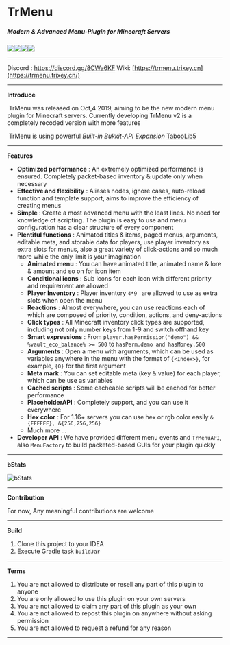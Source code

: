 # TrMenu

##### Modern & Advanced Menu-Plugin for Minecraft Servers

![](https://img.shields.io/github/last-commit/Arasple/TrMenu?logo=artstation&style=for-the-badge&color=9266CC)![](https://img.shields.io/github/issues/Arasple/TrMenu?style=for-the-badge&logo=slashdot)![](https://img.shields.io/github/release/Arasple/TrMenu?style=for-the-badge&color=00C58E&logo=ionic)![](https://img.shields.io/github/downloads/Arasple/TrMenu/total?style=for-the-badge&logo=docusign)

---

Discord : https://discord.gg/8CWa6KF
Wiki: [https://trmenu.trixey.cn](https://trmenu.trixey.cn/)

---

**Introduce**

​	TrMenu was released on Oct,4 2019, aiming to be the new modern menu plugin for Minecraft servers. Currently developing TrMenu v2 is a completely recoded version with more features

​	TrMenu is using powerful *Built-in Bukkit-API Expansion* [TabooLib5](https://github.com/TabooLib)

---

**Features**

- **Optimized performance** : An extremely optimized performance is ensured.
  Completely packet-based inventory & update only when necessary
- **Effective and flexibility** : Aliases nodes, ignore cases, auto-reload function and template support, aims to improve the efficiency of creating menus
- **Simple** : Create a most advanced menu with the least lines. No need for knowledge of scripting. The plugin is easy to use and menu configuration has a clear structure of every component
- **Plentiful functions** : Animated titles & items, paged menus, arguments, editable meta, and storable data for players, use player inventory as extra slots for menus, also a great variety of click-actions and so much more while the only limit is your imagination
  - **Animated menu** : You can have animated title, animated name & lore & amount and so on for icon item
  - **Conditional icons** : Sub icons for each icon with different priority and requirement are allowed
  - **Player Inventory** : Player inventory `4*9 ` are allowed to use as extra slots when open the menu
  - **Reactions** : Almost everywhere, you can use reactions each of which are composed of priority, condition, actions, and deny-actions
  - **Click types** : All Minecraft inventory click types are supported, including not only number keys from 1-9 and switch offhand key
  - **Smart expressions** : From `player.hasPermission("demo") && %vault_eco_balance% >= 500` to `hasPerm.demo and hasMoney.500`
  - **Arguments** : Open a menu with arguments, which can be used as variables anywhere in the menu with the format of `{<Index>}`, for example, `{0}` for the first argument
  - **Meta mark** : You can set editable meta (key & value) for each player, which can be use as variables
  - **Cached scripts** : Some cacheable scripts will be cached for better performance
  - **PlaceholderAPI** : Completely support, and you can use it everywhere
  - **Hex color** : For 1.16+ servers you can use hex or rgb color easily `&{FFFFFF}, &{256,256,256}`
  - Much more ...
- **Developer API**  : We have provided different menu events and `TrMenuAPI`, also `MenuFactory` to build packeted-based GUIs for your plugin quickly

---

**bStats**

![bStats](https://bstats.org/signatures/bukkit/TrMenu.svg)

---

**Contribution**

For now, Any meaningful contributions are welcome

---

**Build**

1. Clone this project to your IDEA
2. Execute Gradle task `buildJar`

---

**Terms**

1. You are not allowed to distribute or resell any part of this plugin to anyone
2. You are only allowed to use this plugin on your own servers
3. You are not allowed to claim any part of this plugin as your own
4. You are not allowed to repost this plugin on anywhere without asking permission
5. You are not allowed to request a refund for any reason

---